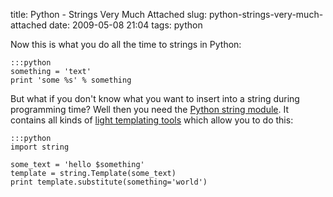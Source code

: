 title: Python - Strings Very Much Attached
slug: python-strings-very-much-attached
date: 2009-05-08 21:04
tags: python

Now this is what you do all the time to strings in Python:

	:::python
	something = 'text'
	print 'some %s' % something

But what if you don't know what you want to insert into a string during programming time? Well then you need the [Python string module](http://docs.python.org/library/string.html). It contains all kinds of [light templating tools](http://docs.python.org/library/string.html#template-strings) which allow you to do this:

	:::python
	import string

	some_text = 'hello $something'
	template = string.Template(some_text)
	print template.substitute(something='world')
